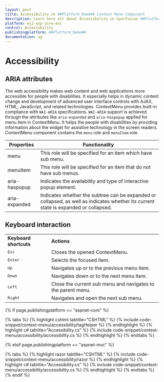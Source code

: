 ```yaml
---
layout: post
title: Accessibility in ##Platform_Name## Context Menu Component
description: Learn here all about Accessibility in Syncfusion ##Platform_Name## Context Menu component and more.
platform: ej2-asp-core-mvc
control: Accessibility
publishingplatform: ##Platform_Name##
documentation: ug
---
```


# Accessibility

## ARIA attributes

The web accessibility makes web content and web applications more accessible for people with disabilities. It especially helps in dynamic content change and development of advanced user interface controls with AJAX, HTML, JavaScript, and related technologies.
ContextMenu provides built-in compliance with `WAI-ARIA` specifications. `WAI-ARIA` support is achieved through the attributes like `aria-expanded` and `aria-haspopup` applied for menu item in
ContextMenu. It helps the people with disabilities by providing information about the widget for assistive
technology in the screen readers. ContextMenu component contains the `menu` role and `menuItem` role.

| Properties | Functionality |
| ------------ | ----------------------- |
| menu | This role will be specified for an item which have sub menu. |
| menuItem | This role will be specified for an item that do not have sub menus. |
| aria-haspopup | Indicates the availability and type of interactive popup element. |
| aria-expanded | Indicates whether the subtree can be expanded or collapsed, as well as indicates whether its current state is expanded or collapsed. |

## Keyboard interaction

<!-- markdownlint-disable MD033 -->
<table>
<tr>
<td>
<b>Keyboard shortcuts</b></td><td>
<b>Actions</b></td></tr>
<tr>
<td>
<kbd>Esc</kbd></td><td>
Closes the opened ContextMenu.</td></tr>
<tr>
<td>
<kbd>Enter</kbd></td><td>
Selects the focused item.</td></tr>
<tr>
<td>
<kbd>Up</kbd></td><td>
Navigates up or to the previous menu item.</td></tr>
<tr>
<td>
<kbd>Down</kbd></td><td>
Navigates down or to the next menu item.</td></tr>
<tr>
<td>
<kbd>Left</kbd></td><td>
Close the current sub menu and navigates to the parent menu.</td></tr>
<tr>
<td>
<kbd>Right</kbd></td><td>
Navigates and open the next sub menu.</td></tr>
</table>

{% if page.publishingplatform == "aspnet-core" %}

{% tabs %}
{% highlight cshtml tabtitle="CSHTML" %}
{% include code-snippet/context-menu/accessibility/tagHelper %}
{% endhighlight %}
{% highlight c# tabtitle="Accessibility.cs" %}
{% include code-snippet/context-menu/accessibility/accessibility.cs %}
{% endhighlight %}
{% endtabs %}

{% elsif page.publishingplatform == "aspnet-mvc" %}

{% tabs %}
{% highlight razor tabtitle="CSHTML" %}
{% include code-snippet/context-menu/accessibility/razor %}
{% endhighlight %}
{% highlight c# tabtitle="Accessibility.cs" %}
{% include code-snippet/context-menu/accessibility/accessibility.cs %}
{% endhighlight %}
{% endtabs %}
{% endif %}

